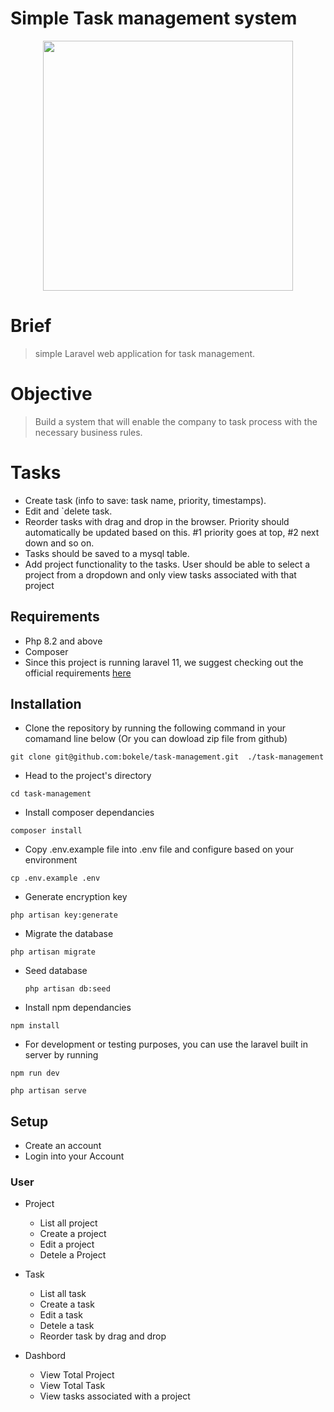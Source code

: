 # Simple Task management system

<p align="center"><a href="https://github.com/bokele" target="_blank">
<img src="/public/assets/dashboard.png" width="400"></a></p>

# Brief

> simple Laravel web application for task management.

# Objective

> Build a system that will enable the company to task process with the necessary business rules.

# Tasks

-   Create task (info to save: task name, priority, timestamps).
-   Edit and `delete task.
-   Reorder tasks with drag and drop in the browser. Priority should automatically be updated based on this. #1 priority goes at top, #2 next down and so on.
-   Tasks should be saved to a mysql table.
-   Add project functionality to the tasks. User should be able to select a project from a dropdown and only view tasks associated with that project

## Requirements

-   Php 8.2 and above
-   Composer
-   Since this project is running laravel 11, we suggest checking out the official requirements [here](https://laravel.com/docs/11.x)

## Installation

-   Clone the repository by running the following command in your comamand line below (Or you can dowload zip file from github)

```shell
git clone git@github.com:bokele/task-management.git  ./task-management
```

-   Head to the project's directory

```shell
cd task-management
```

-   Install composer dependancies

```shell
composer install
```

-   Copy .env.example file into .env file and configure based on your environment

```shell
cp .env.example .env
```

-   Generate encryption key

```shell
php artisan key:generate
```

-   Migrate the database

```shell
php artisan migrate
```

-   Seed database
    ```shell
    php artisan db:seed
    ```
-   Install npm dependancies

```shell
npm install
```

-   For development or testing purposes, you can use the laravel built in server by running

```shell
npm run dev
```

```shell
php artisan serve
```

## Setup
-   Create an account
-   Login into your Account


### User

-   Project
    -   List all project
    -   Create a project
    -   Edit a project
    -   Detele a Project

-   Task
    -   List all task
    -   Create a task
    -   Edit a task
    -   Detele a task
    -   Reorder task by drag and drop

-   Dashbord
    -   View Total Project
    -   View Total Task
    -   View tasks associated with a project



